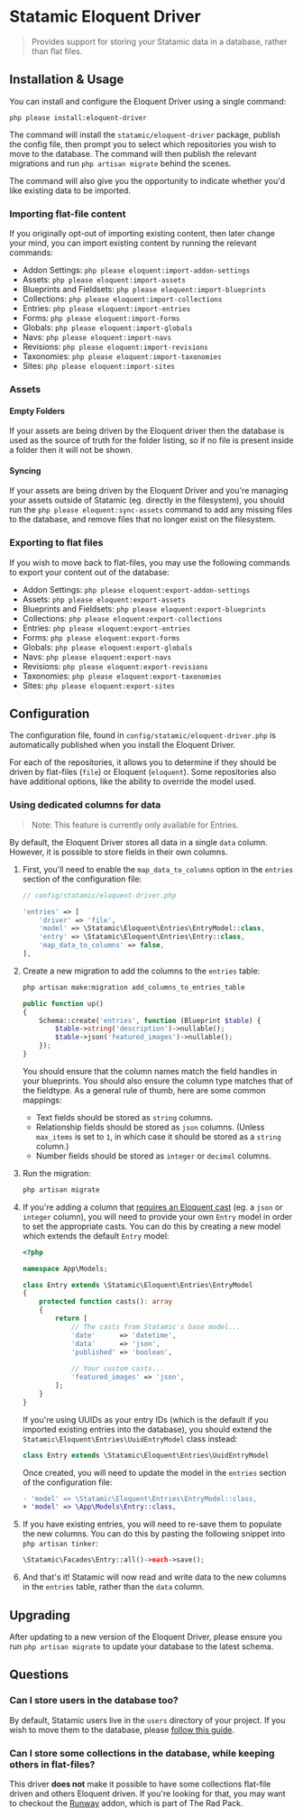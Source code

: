 # Statamic Eloquent Driver

<!-- statamic:hide -->

> Provides support for storing your Statamic data in a database, rather than flat files.

<!-- /statamic:hide -->

## Installation & Usage

You can install and configure the Eloquent Driver using a single command:

```
php please install:eloquent-driver
```

The command will install the `statamic/eloquent-driver` package, publish the config file, then prompt you to select which repositories you wish to move to the database. The command will then publish the relevant migrations and run `php artisan migrate` behind the scenes.

The command will also give you the opportunity to indicate whether you'd like existing data to be imported.

### Importing flat-file content

If you originally opt-out of importing existing content, then later change your mind, you can import existing content by running the relevant commands:

- Addon Settings: `php please eloquent:import-addon-settings`
- Assets: `php please eloquent:import-assets`
- Blueprints and Fieldsets: `php please eloquent:import-blueprints`
- Collections: `php please eloquent:import-collections`
- Entries: `php please eloquent:import-entries`
- Forms: `php please eloquent:import-forms`
- Globals: `php please eloquent:import-globals`
- Navs: `php please eloquent:import-navs`
- Revisions: `php please eloquent:import-revisions`
- Taxonomies: `php please eloquent:import-taxonomies`
- Sites: `php please eloquent:import-sites`

### Assets

#### Empty Folders

If your assets are being driven by the Eloquent driver then the database is used as the source of truth for the folder listing, so if no file is present inside a folder then it will not be shown.

#### Syncing

If your assets are being driven by the Eloquent Driver and you're managing your assets outside of Statamic (eg. directly in the filesystem), you should run the `php please eloquent:sync-assets` command to add any missing files to the database, and remove files that no longer exist on the filesystem.

### Exporting to flat files

If you wish to move back to flat-files, you may use the following commands to export your content out of the database:

- Addon Settings: `php please eloquent:export-addon-settings`
- Assets: `php please eloquent:export-assets`
- Blueprints and Fieldsets: `php please eloquent:export-blueprints`
- Collections: `php please eloquent:export-collections`
- Entries: `php please eloquent:export-entries`
- Forms: `php please eloquent:export-forms`
- Globals: `php please eloquent:export-globals`
- Navs: `php please eloquent:export-navs`
- Revisions: `php please eloquent:export-revisions`
- Taxonomies: `php please eloquent:export-taxonomies`
- Sites: `php please eloquent:export-sites`

## Configuration

The configuration file, found in `config/statamic/eloquent-driver.php` is automatically published when you install the Eloquent Driver. 

For each of the repositories, it allows you to determine if they should be driven by flat-files (`file`) or Eloquent (`eloquent`). Some repositories also have additional options, like the ability to override the model used.

### Using dedicated columns for data

> Note: This feature is currently only available for Entries.

By default, the Eloquent Driver stores all data in a single `data` column. However, it is possible to store fields in their own columns. 

1. First, you'll need to enable the `map_data_to_columns` option in the `entries` section of the configuration file:

    ```php
    // config/statamic/eloquent-driver.php
    
    'entries' => [
        'driver' => 'file',
        'model' => \Statamic\Eloquent\Entries\EntryModel::class,
        'entry' => \Statamic\Eloquent\Entries\Entry::class,
        'map_data_to_columns' => false,
    ],
    ```

2. Create a new migration to add the columns to the `entries` table:
    ```bash
    php artisan make:migration add_columns_to_entries_table
    ```
    
    ```php
    public function up()
    {
        Schema::create('entries', function (Blueprint $table) {
            $table->string('description')->nullable();
            $table->json('featured_images')->nullable();
        });
    }
    ```
    
    You should ensure that the column names match the field handles in your blueprints. You should also ensure the column type matches that of the fieldtype. As a general rule of thumb, here are some common mappings:

   * Text fields should be stored as `string` columns.
   * Relationship fields should be stored as `json` columns. (Unless `max_items` is set to `1`, in which case it should be stored as a `string` column.)
   * Number fields should be stored as `integer` or `decimal` columns.

3. Run the migration:
    ```bash
    php artisan migrate
    ```

4. If you're adding a column that [requires an Eloquent cast](https://laravel.com/docs/master/eloquent-mutators#attribute-casting) (eg. a `json` or `integer` column), you will need to provide your own `Entry` model in order to set the appropriate casts. You can do this by creating a new model which extends the default `Entry` model:

    ```php
    <?php
    
    namespace App\Models;
    
    class Entry extends \Statamic\Eloquent\Entries\EntryModel
    {
        protected function casts(): array
        {
            return [
                // The casts from Statamic's base model...
                'date'      => 'datetime',
                'data'      => 'json',
                'published' => 'boolean',
        
                // Your custom casts...
                'featured_images' => 'json',
            ];
        }
    }
    ```
    
    If you're using UUIDs as your entry IDs (which is the default if you imported existing entries into the database), you should extend the `Statamic\Eloquent\Entries\UuidEntryModel` class instead:
    
    ```php
    class Entry extends \Statamic\Eloquent\Entries\UuidEntryModel
    ```
   
    Once created, you will need to update the model in the `entries` section of the configuration file:

    ```diff
    - 'model' => \Statamic\Eloquent\Entries\EntryModel::class,
    + 'model' => \App\Models\Entry::class,
    ```

5. If you have existing entries, you will need to re-save them to populate the new columns. You can do this by pasting the following snippet into `php artisan tinker`:
    ```php
    \Statamic\Facades\Entry::all()->each->save();
    ```

6. And that's it! Statamic will now read and write data to the new columns in the `entries` table, rather than the `data` column.

## Upgrading

After updating to a new version of the Eloquent Driver, please ensure you run `php artisan migrate` to update your database to the latest schema.

## Questions

### Can I store users in the database too?

By default, Statamic users live in the `users` directory of your project. If you wish to move them to the database, please [follow this guide](https://statamic.dev/tips/storing-users-in-a-database). 

### Can I store some collections in the database, while keeping others in flat-files?

This driver **does not** make it possible to have some collections flat-file driven and others Eloquent driven. If you're looking for that, you may want to checkout the [Runway](https://statamic.com/addons/rad-pack/runway) addon, which is part of The Rad Pack.
